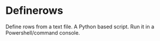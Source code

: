 # Definerows
Define rows from a text file. A Python based script. Run it in a Powershell/command console.
